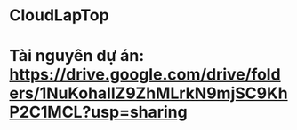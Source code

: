 # CloudLapTop
# Tài nguyên dự án: https://drive.google.com/drive/folders/1NuKohallZ9ZhMLrkN9mjSC9KhP2C1MCL?usp=sharing
